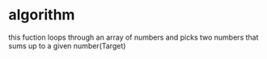 # algorithm
this fuction loops through an array of numbers and picks two numbers that sums up to a given number(Target)
